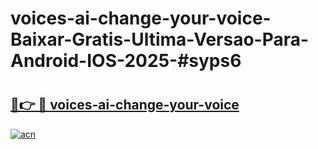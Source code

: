 # voices-ai-change-your-voice-Baixar-Gratis-Ultima-Versao-Para-Android-IOS-2025-#syps6

# <h2><a href="https://ainizakaria.my?title=voices-ai-change-your-voice&ref=22M">🔗👉 🔴 voices-ai-change-your-voice</a></h2>

[![acn](https://github.com/user-attachments/assets/0f9c940e-d8b0-45ae-aac7-cd30a18b3e1c)](https://ainizakaria.my?title=voices-ai-change-your-voice&ref=22M)

